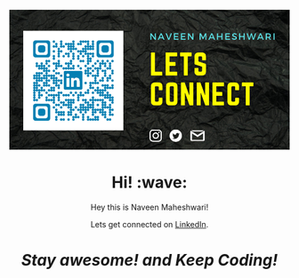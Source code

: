 ![Social banner for naveenm3051](https://github.com/naveenm3051/NSE-Share-Quotes/blob/33f09bd1d989171a14f818dae998d8aea2c670fd/Keep%20Coding-4.png)
<h1 align='center'> Hi! :wave:</h1>
<p align='center'>
Hey this is Naveen Maheshwari!
</p>
<p align='center'>Lets get connected on <a href="https://www.linkedin.com/in/naveen-maheshwari-020bb6206/" target="__blank" rel="noopener noreferrer">LinkedIn</a>.</p>

<h1 align='center'><i>Stay awesome! and Keep Coding!</i></h1>
